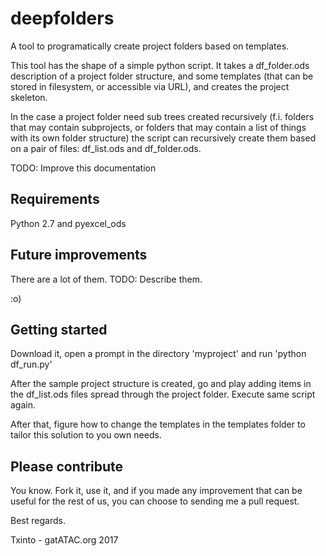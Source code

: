 # deepfolders
A tool to programatically create project folders based on templates.

This tool has the shape of a simple python script.  It takes a df_folder.ods description of a project folder structure, and some templates (that can be stored in filesystem, or accessible via URL), and creates the project skeleton.

In the case a project folder need sub trees created recursively (f.i. folders that may contain subprojects, or folders that may contain a list of things with its own folder structure) the script can recursively create them based on a pair of files: df_list.ods and df_folder.ods.

TODO: Improve this documentation

## Requirements

Python 2.7 and pyexcel_ods 

## Future improvements

There are a lot of them.  TODO: Describe them.

:o)

## Getting started

Download it, open a prompt in the directory 'myproject' and run 'python df_run.py'

After the sample project structure is created, go and play adding items in the df_list.ods files spread through the project folder.  Execute same script again.

After that, figure how to change the templates in the templates folder to tailor this solution to you own needs.

## Please contribute

You know.  Fork it, use it, and if you made any improvement that can be useful for the rest of us, you can choose to sending me a pull request.

Best regards.

Txinto - gatATAC.org 2017
